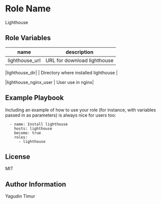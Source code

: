 Role Name
=========

Lighthouse


Role Variables
--------------

|name                  | description|
|----------------------|-----------------------------|
|lighthouse_url        | URL for download lighthouse |

|lighthouse_dir|       | Directory where installed lighthouse |

|lighthouse_nginx_user | User use in nginx|




Example Playbook
----------------

Including an example of how to use your role (for instance, with variables passed in as parameters) is always nice for users too:
``` 
  - name: Install lighthouse
    hosts: lighthouse
    become: true
    roles:
      - lighthouse
```
License
-------

MIT

Author Information
------------------

Yagudin Timur
